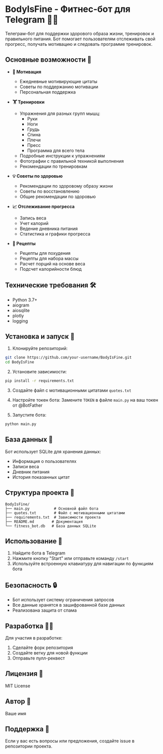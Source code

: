 # BodyIsFine - Фитнес-бот для Telegram 🏋️‍♂️

Телеграм-бот для поддержки здорового образа жизни, тренировок и правильного питания. Бот помогает пользователям отслеживать свой прогресс, получать мотивацию и следовать программе тренировок.

## Основные возможности 🌟

- **💪 Мотивация**
  - Ежедневные мотивирующие цитаты
  - Советы по поддержанию мотивации
  - Персональная поддержка

- **🏋️ Тренировки**
  - Упражнения для разных групп мышц:
    - Руки
    - Ноги
    - Грудь
    - Спина
    - Плечи
    - Пресс
    - Программа для всего тела
  - Подробные инструкции к упражнениям
  - Фотографии с правильной техникой выполнения
  - Рекомендации по тренировкам

- **💡 Советы по здоровью**
  - Рекомендации по здоровому образу жизни
  - Советы по восстановлению
  - Общие рекомендации по здоровью

- **📈 Отслеживание прогресса**
  - Запись веса
  - Учет калорий
  - Ведение дневника питания
  - Статистика и графики прогресса

- **🍴 Рецепты**
  - Рецепты для похудения
  - Рецепты для набора массы
  - Расчет порций на основе веса
  - Подсчет калорийности блюд

## Технические требования 🛠

- Python 3.7+
- aiogram
- aiosqlite
- plotly
- logging

## Установка и запуск 🚀

1. Клонируйте репозиторий:
```bash
git clone https://github.com/your-username/BodyIsFine.git
cd BodyIsFine
```

2. Установите зависимости:
```bash
pip install -r requirements.txt
```

3. Создайте файл с мотивационными цитатами `quotes.txt`

4. Настройте токен бота:
Замените `TOKEN` в файле `main.py` на ваш токен от @BotFather

5. Запустите бота:
```bash
python main.py
```

## База данных 📁

Бот использует SQLite для хранения данных:
- Информация о пользователях
- Записи веса
- Дневник питания
- История показанных цитат

## Структура проекта 📂

```
BodyIsFine/
├── main.py           # Основной файл бота
├── quotes.txt        # Файл с мотивационными цитатами
├── requirements.txt  # Зависимости проекта
├── README.md        # Документация
└── fitness_bot.db   # База данных SQLite
```

## Использование 📱

1. Найдите бота в Telegram
2. Нажмите кнопку "Start" или отправьте команду `/start`
3. Используйте встроенную клавиатуру для навигации по функциям бота

## Безопасность 🔒

- Бот использует систему ограничения запросов
- Все данные хранятся в зашифрованной базе данных
- Реализована защита от спама

## Разработка 👨‍💻

Для участия в разработке:
1. Сделайте форк репозитория
2. Создайте ветку для новой функции
3. Отправьте пулл-реквест

## Лицензия 📄

MIT License

## Автор 👤

Ваше имя

## Поддержка 🤝

Если у вас есть вопросы или предложения, создайте issue в репозитории проекта. 
